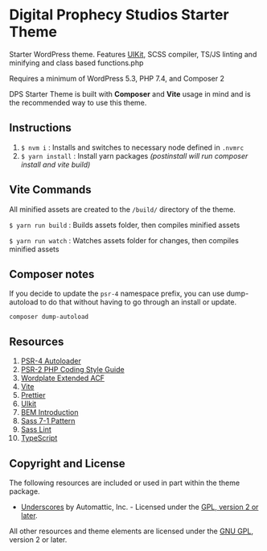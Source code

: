 # Digital Prophecy Studios Starter Theme

Starter WordPress theme. Features [UIKit](https://getuikit.com/docs/introduction), SCSS compiler, TS/JS linting and minifying and class based functions.php

Requires a minimum of WordPress 5.3, PHP 7.4, and Composer 2

DPS Starter Theme is built with **Composer** and **Vite** usage in mind and is the recommended way to use this theme.

## Instructions

1. `$ nvm i` : Installs and switches to necessary node defined in `.nvmrc`
2. `$ yarn install` : Install yarn packages _(postinstall will run composer install and vite build)_

## Vite Commands

All minified assets are created to the `/build/` directory of the theme.

`$ yarn run build` : Builds assets folder, then compiles minified assets

`$ yarn run watch` : Watches assets folder for changes, then compiles minified assets

## Composer notes

If you decide to update the `psr-4` namespace prefix, you can use dump-autoload to do that without having to go through an install or update.

```
composer dump-autoload
```

## Resources

1. [PSR-4 Autoloader](http://www.php-fig.org/psr/psr-4/)
2. [PSR-2 PHP Coding Style Guide](http://www.php-fig.org/psr/psr-2/)
3. [Wordplate Extended ACF](https://github.com/wordplate/extended-acf)
4. [Vite](https://vitejs.dev/)
5. [Prettier](https://prettier.io/)
6. [UIkit](https://getuikit.com/)
7. [BEM Introduction](http://getbem.com/introduction/)
8. [Sass 7-1 Pattern](https://sass-guidelin.es/#the-7-1-pattern)
9. [Sass Lint](https://github.com/sasstools/sass-lint)
10. [TypeScript](https://www.typescriptlang.org/)

## Copyright and License

The following resources are included or used in part within the theme package.

- [Underscores](http://underscores.me/) by Automattic, Inc. - Licensed under the [GPL, version 2 or later](http://www.gnu.org/licenses/old-licenses/gpl-2.0.html).

All other resources and theme elements are licensed under the [GNU GPL](http://www.gnu.org/licenses/old-licenses/gpl-2.0.html), version 2 or later.
